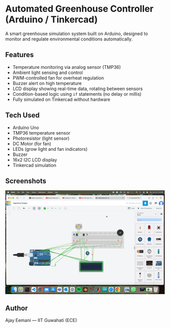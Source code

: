 
# Automated Greenhouse Controller (Arduino / Tinkercad)

A smart greenhouse simulation system built on Arduino, designed to monitor and regulate environmental conditions automatically.

##  Features
-  Temperature monitoring via analog sensor (TMP36)
-  Ambient light sensing and control
-  PWM-controlled fan for overheat regulation
-  Buzzer alert on high temperature
-  LCD display showing real-time data, rotating between sensors
-  Condition-based logic using `if` statements (no delay or millis)
-  Fully simulated on Tinkercad without hardware

##  Tech Used
- Arduino Uno
- TMP36 temperature sensor
- Photoresistor (light sensor)
- DC Motor (for fan)
- LEDs (grow light and fan indicators)
- Buzzer
- 16x2 I2C LCD display
- Tinkercad simulation

##  Screenshots
![circuit_diagram](circuit_diagram.png)

##  Author
Ajay Eemani — IIT Guwahati (ECE)
